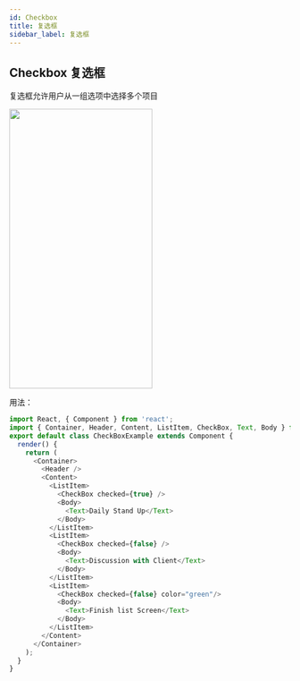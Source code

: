 ```yaml
---
id: Checkbox
title: 复选框
sidebar_label: 复选框
---
```


## Checkbox 复选框
复选框允许用户从一组选项中选择多个项目

<img src="https://github.com/GeekyAnts/NativeBase-KitchenSink/raw/v2.6.1/screenshots/ios/checkbox.png" width=256 height=500 />

用法：
```js
import React, { Component } from 'react';
import { Container, Header, Content, ListItem, CheckBox, Text, Body } from 'native-base';
export default class CheckBoxExample extends Component {
  render() {
    return (
      <Container>
        <Header />
        <Content>
          <ListItem>
            <CheckBox checked={true} />
            <Body>
              <Text>Daily Stand Up</Text>
            </Body>
          </ListItem>
          <ListItem>
            <CheckBox checked={false} />
            <Body>
              <Text>Discussion with Client</Text>
            </Body>
          </ListItem>
          <ListItem>
            <CheckBox checked={false} color="green"/>
            <Body>
              <Text>Finish list Screen</Text>
            </Body>
          </ListItem>
        </Content>
      </Container>
    );
  }
}
```
